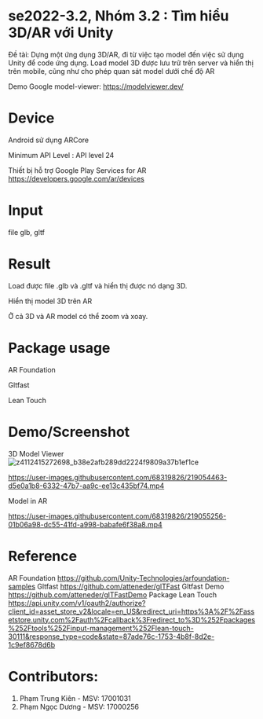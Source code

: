 # se2022-3.2, Nhóm 3.2 : Tìm hiểu 3D/AR với Unity

Đề tài: Dựng một ứng dụng 3D/AR, đi từ việc tạo model đến việc sử dụng Unity để code ứng dụng. Load model 3D được lưu trữ trên server và hiển thị trên mobile, cũng như cho phép quan sát model dưới chế độ AR

Demo Google model-viewer: https://modelviewer.dev/

# Device

Android sử dụng ARCore

Minimum API Level : API level 24

Thiết bị hỗ trợ Google Play Services for AR https://developers.google.com/ar/devices

# Input

file glb, gltf

# Result

Load được file .glb và .gltf và hiển thị được nó dạng 3D.

Hiển thị model 3D trên AR

Ở cả 3D và AR model có thể zoom và xoay.

# Package usage

AR Foundation

Gltfast

Lean Touch

# Demo/Screenshot

3D Model Viewer
![z4112415272698_b38e2afb289dd2224f9809a37b1ef1ce](https://user-images.githubusercontent.com/68319826/219054229-46124c61-97fb-4e15-aa7c-6efa6e941b5b.jpg)

https://user-images.githubusercontent.com/68319826/219054463-d5e0a1b8-6332-47b7-aa9c-ee13c435bf74.mp4

Model in AR

https://user-images.githubusercontent.com/68319826/219055256-01b06a98-dc55-41fd-a998-babafe6f38a8.mp4

# Reference

AR Foundation
https://github.com/Unity-Technologies/arfoundation-samples
Gltfast
https://github.com/atteneder/glTFast
Gltfast Demo
https://github.com/atteneder/glTFastDemo
Package Lean Touch
https://api.unity.com/v1/oauth2/authorize?client_id=asset_store_v2&locale=en_US&redirect_uri=https%3A%2F%2Fassetstore.unity.com%2Fauth%2Fcallback%3Fredirect_to%3D%252Fpackages%252Ftools%252Finput-management%252Flean-touch-30111&response_type=code&state=87ade76c-1753-4b8f-8d2e-1c9ef8678d6b

# Contributors:
  1. Phạm Trung Kiên - MSV: 17001031
  2. Phạm Ngọc Dương - MSV: 17000256
